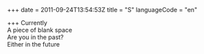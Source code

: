 +++
date = 2011-09-24T13:54:53Z
title = "S"
languageCode = "en"

+++ 
Currently   
A piece of blank space   
Are you in the past?   
Either in the future 
